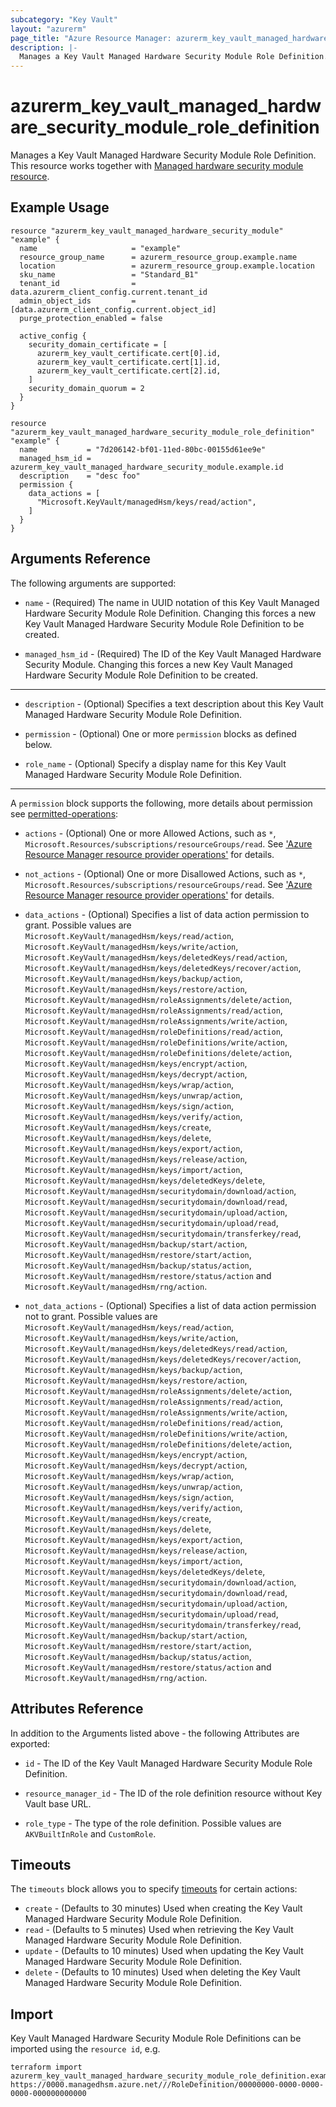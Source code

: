 ```yaml
---
subcategory: "Key Vault"
layout: "azurerm"
page_title: "Azure Resource Manager: azurerm_key_vault_managed_hardware_security_module_role_definition"
description: |-
  Manages a Key Vault Managed Hardware Security Module Role Definition.
---
```


# azurerm_key_vault_managed_hardware_security_module_role_definition

Manages a Key Vault Managed Hardware Security Module Role Definition. This resource works together with [Managed hardware security module resource](./key_vault_managed_hardware_security_module).

## Example Usage

```hcl
resource "azurerm_key_vault_managed_hardware_security_module" "example" {
  name                     = "example"
  resource_group_name      = azurerm_resource_group.example.name
  location                 = azurerm_resource_group.example.location
  sku_name                 = "Standard_B1"
  tenant_id                = data.azurerm_client_config.current.tenant_id
  admin_object_ids         = [data.azurerm_client_config.current.object_id]
  purge_protection_enabled = false

  active_config {
    security_domain_certificate = [
      azurerm_key_vault_certificate.cert[0].id,
      azurerm_key_vault_certificate.cert[1].id,
      azurerm_key_vault_certificate.cert[2].id,
    ]
    security_domain_quorum = 2
  }
}

resource "azurerm_key_vault_managed_hardware_security_module_role_definition" "example" {
  name           = "7d206142-bf01-11ed-80bc-00155d61ee9e"
  managed_hsm_id = azurerm_key_vault_managed_hardware_security_module.example.id
  description    = "desc foo"
  permission {
    data_actions = [
      "Microsoft.KeyVault/managedHsm/keys/read/action",
    ]
  }
}
```

## Arguments Reference

The following arguments are supported:

* `name` - (Required) The name in UUID notation of this Key Vault Managed Hardware Security Module Role Definition. Changing this forces a new Key Vault Managed Hardware Security Module Role Definition to be created.

* `managed_hsm_id` - (Required) The ID of the Key Vault Managed Hardware Security Module. Changing this forces a new Key Vault Managed Hardware Security Module Role Definition to be created.

---

* `description` - (Optional) Specifies a text description about this Key Vault Managed Hardware Security Module Role Definition.

* `permission` - (Optional) One or more `permission` blocks as defined below.

* `role_name` - (Optional) Specify a display name for this Key Vault Managed Hardware Security Module Role Definition.

---

A `permission` block supports the following, more details about permission see [permitted-operations](https://learn.microsoft.com/en-us/azure/key-vault/managed-hsm/built-in-roles#permitted-operations):

* `actions` - (Optional) One or more Allowed Actions, such as `*`, `Microsoft.Resources/subscriptions/resourceGroups/read`. See ['Azure Resource Manager resource provider operations'](https://docs.microsoft.com/azure/role-based-access-control/resource-provider-operations) for details.

* `not_actions` - (Optional) One or more Disallowed Actions, such as `*`, `Microsoft.Resources/subscriptions/resourceGroups/read`. See ['Azure Resource Manager resource provider operations'](https://docs.microsoft.com/azure/role-based-access-control/resource-provider-operations) for details.

* `data_actions` - (Optional) Specifies a list of data action permission to grant. Possible values are `Microsoft.KeyVault/managedHsm/keys/read/action`, `Microsoft.KeyVault/managedHsm/keys/write/action`, `Microsoft.KeyVault/managedHsm/keys/deletedKeys/read/action`, `Microsoft.KeyVault/managedHsm/keys/deletedKeys/recover/action`, `Microsoft.KeyVault/managedHsm/keys/backup/action`, `Microsoft.KeyVault/managedHsm/keys/restore/action`, `Microsoft.KeyVault/managedHsm/roleAssignments/delete/action`, `Microsoft.KeyVault/managedHsm/roleAssignments/read/action`, `Microsoft.KeyVault/managedHsm/roleAssignments/write/action`, `Microsoft.KeyVault/managedHsm/roleDefinitions/read/action`, `Microsoft.KeyVault/managedHsm/roleDefinitions/write/action`, `Microsoft.KeyVault/managedHsm/roleDefinitions/delete/action`, `Microsoft.KeyVault/managedHsm/keys/encrypt/action`, `Microsoft.KeyVault/managedHsm/keys/decrypt/action`, `Microsoft.KeyVault/managedHsm/keys/wrap/action`, `Microsoft.KeyVault/managedHsm/keys/unwrap/action`, `Microsoft.KeyVault/managedHsm/keys/sign/action`, `Microsoft.KeyVault/managedHsm/keys/verify/action`, `Microsoft.KeyVault/managedHsm/keys/create`, `Microsoft.KeyVault/managedHsm/keys/delete`, `Microsoft.KeyVault/managedHsm/keys/export/action`, `Microsoft.KeyVault/managedHsm/keys/release/action`, `Microsoft.KeyVault/managedHsm/keys/import/action`, `Microsoft.KeyVault/managedHsm/keys/deletedKeys/delete`, `Microsoft.KeyVault/managedHsm/securitydomain/download/action`, `Microsoft.KeyVault/managedHsm/securitydomain/download/read`, `Microsoft.KeyVault/managedHsm/securitydomain/upload/action`, `Microsoft.KeyVault/managedHsm/securitydomain/upload/read`, `Microsoft.KeyVault/managedHsm/securitydomain/transferkey/read`, `Microsoft.KeyVault/managedHsm/backup/start/action`, `Microsoft.KeyVault/managedHsm/restore/start/action`, `Microsoft.KeyVault/managedHsm/backup/status/action`, `Microsoft.KeyVault/managedHsm/restore/status/action` and `Microsoft.KeyVault/managedHsm/rng/action`.

* `not_data_actions` - (Optional) Specifies a list of data action permission not to grant. Possible values are `Microsoft.KeyVault/managedHsm/keys/read/action`, `Microsoft.KeyVault/managedHsm/keys/write/action`, `Microsoft.KeyVault/managedHsm/keys/deletedKeys/read/action`, `Microsoft.KeyVault/managedHsm/keys/deletedKeys/recover/action`, `Microsoft.KeyVault/managedHsm/keys/backup/action`, `Microsoft.KeyVault/managedHsm/keys/restore/action`, `Microsoft.KeyVault/managedHsm/roleAssignments/delete/action`, `Microsoft.KeyVault/managedHsm/roleAssignments/read/action`, `Microsoft.KeyVault/managedHsm/roleAssignments/write/action`, `Microsoft.KeyVault/managedHsm/roleDefinitions/read/action`, `Microsoft.KeyVault/managedHsm/roleDefinitions/write/action`, `Microsoft.KeyVault/managedHsm/roleDefinitions/delete/action`, `Microsoft.KeyVault/managedHsm/keys/encrypt/action`, `Microsoft.KeyVault/managedHsm/keys/decrypt/action`, `Microsoft.KeyVault/managedHsm/keys/wrap/action`, `Microsoft.KeyVault/managedHsm/keys/unwrap/action`, `Microsoft.KeyVault/managedHsm/keys/sign/action`, `Microsoft.KeyVault/managedHsm/keys/verify/action`, `Microsoft.KeyVault/managedHsm/keys/create`, `Microsoft.KeyVault/managedHsm/keys/delete`, `Microsoft.KeyVault/managedHsm/keys/export/action`, `Microsoft.KeyVault/managedHsm/keys/release/action`, `Microsoft.KeyVault/managedHsm/keys/import/action`, `Microsoft.KeyVault/managedHsm/keys/deletedKeys/delete`, `Microsoft.KeyVault/managedHsm/securitydomain/download/action`, `Microsoft.KeyVault/managedHsm/securitydomain/download/read`, `Microsoft.KeyVault/managedHsm/securitydomain/upload/action`, `Microsoft.KeyVault/managedHsm/securitydomain/upload/read`, `Microsoft.KeyVault/managedHsm/securitydomain/transferkey/read`, `Microsoft.KeyVault/managedHsm/backup/start/action`, `Microsoft.KeyVault/managedHsm/restore/start/action`, `Microsoft.KeyVault/managedHsm/backup/status/action`, `Microsoft.KeyVault/managedHsm/restore/status/action` and `Microsoft.KeyVault/managedHsm/rng/action`.

## Attributes Reference

In addition to the Arguments listed above - the following Attributes are exported:

* `id` - The ID of the Key Vault Managed Hardware Security Module Role Definition.

* `resource_manager_id` - The ID of the role definition resource without Key Vault base URL.

* `role_type` - The type of the role definition. Possible values are `AKVBuiltInRole` and `CustomRole`.

## Timeouts

The `timeouts` block allows you to specify [timeouts](https://www.terraform.io/language/resources/syntax#operation-timeouts) for certain actions:

* `create` - (Defaults to 30 minutes) Used when creating the Key Vault Managed Hardware Security Module Role Definition.
* `read` - (Defaults to 5 minutes) Used when retrieving the Key Vault Managed Hardware Security Module Role Definition.
* `update` - (Defaults to 10 minutes) Used when updating the Key Vault Managed Hardware Security Module Role Definition.
* `delete` - (Defaults to 10 minutes) Used when deleting the Key Vault Managed Hardware Security Module Role Definition.

## Import

Key Vault Managed Hardware Security Module Role Definitions can be imported using the `resource id`, e.g.

```shell
terraform import azurerm_key_vault_managed_hardware_security_module_role_definition.example https://0000.managedhsm.azure.net///RoleDefinition/00000000-0000-0000-0000-000000000000
```
